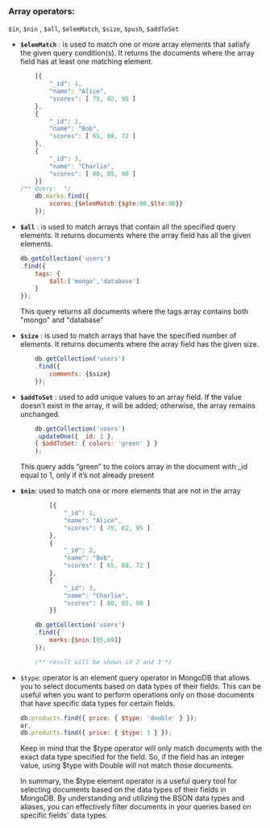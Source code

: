 ### Array operators:
`$in`, `$nin` , `$all`, `$elemMatch`, `$size`, `$push`, `$addToSet`

- **`$elemMatch`** : is used to match one or more array elements that satisfy the given query condition(s). It returns the documents where the array field has at least one matching element.


    ```javascript
        [{ 
            "_id": 1,
            "name": "Alice",
            "scores": [ 75, 82, 95 ]
        },
        { 
            "_id": 2,
            "name": "Bob",
            "scores": [ 65, 88, 72 ]
        },
        { 
            "_id": 3,
            "name": "Charlie",
            "scores": [ 80, 85, 90 ]
        }]
    /** Query:  */
        db.marks.find({
            scores:{$elemMatch:{$gte:80,$lte:90}}
        });
    ```

- **`$all`** : is used to match arrays that contain all the specified query elements. It returns documents where the array field has all the given
elements.

    ```javascript
    db.getCollection('users')
    .find({
        tags: {
            $all:['mongo','database']
        }
    });
    ```
    This query returns all documents where the tags array contains both "mongo" and "database"


- **`$size`** : is used to match arrays that have the specified number of elements. It returns documents where the array field has the given size.

    ```javascript
        db.getCollection('users')
        .find({
            comments: {$size}
        });
    ```

- **`$addToSet`** : used to add unique values to an array field. If the value doesn’t exist in the array, it will be added; otherwise, the array remains unchanged.

    ```javascript
        db.getCollection('users')
        .updateOne({ _id: 1 }, 
        { $addToSet: { colors: 'green' } }
        );
    ```
    This query adds “green” to the colors array in the document with _id equal to 1, only if it’s not already present

- **`$nin`**: used to match one or more elements that are not in the array

    ```javascript
            [{ 
                "_id": 1,
                "name": "Alice",
                "scores": [ 75, 82, 95 ]
            },
            { 
                "_id": 2,
                "name": "Bob",
                "scores": [ 65, 88, 72 ]
            },
            { 
                "_id": 3,
                "name": "Charlie",
                "scores": [ 80, 85, 90 ]
            }]

        db.getCollection('users')
        .find({
            marks:{$nin:[85,69]}
        });

        /** result will be shown id 2 and 3 */
    ```


- `$type`: operator is an element query operator in MongoDB that allows you to select documents based on data types of their fields. This can be useful when you want to perform operations only on those documents that have specific data types for certain fields.

    ```javascript
    db.products.find({ price: { $type: 'double' } });
    or, 
    db.products.find({ price: { $type: 1 } });
    ```
    Keep in mind that the $type operator will only match documents with the exact data type specified for the field. So, if the field has an integer value, using $type with Double will not match those documents.

    In summary, the $type element operator is a useful query tool for selecting documents based on the data types of their fields in MongoDB. By understanding and utilizing the BSON data types and aliases, you can effectively filter documents in your queries based on specific fields’ data types.